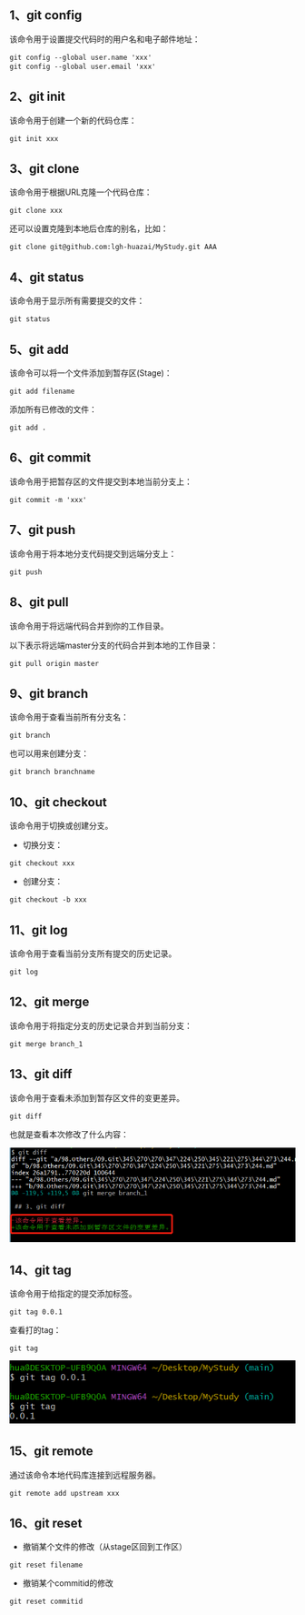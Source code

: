 ## 1、git config

该命令用于设置提交代码时的用户名和电子邮件地址：

```shell
git config --global user.name 'xxx'
git config --global user.email 'xxx'
```

## 2、git init

该命令用于创建一个新的代码仓库：

```shell
git init xxx
```

## 3、git clone

该命令用于根据URL克隆一个代码仓库：

```shell
git clone xxx
```

还可以设置克隆到本地后仓库的别名，比如：

```shell
git clone git@github.com:lgh-huazai/MyStudy.git AAA
```

## 4、git status

该命令用于显示所有需要提交的文件：

```shell
git status
```

## 5、git add

该命令可以将一个文件添加到暂存区(Stage)：

```shell
git add filename
```

添加所有已修改的文件：

```shell
git add .
```

## 6、git commit

该命令用于把暂存区的文件提交到本地当前分支上：

```shell
git commit -m 'xxx'
```

## 7、git push

该命令用于将本地分支代码提交到远端分支上：

```shell
git push
```

## 8、git pull

该命令用于将远端代码合并到你的工作目录。

以下表示将远端master分支的代码合并到本地的工作目录：

```shell
git pull origin master
```

## 9、git branch

该命令用于查看当前所有分支名：

```shell
git branch
```

也可以用来创建分支：

```shell
git branch branchname
```

## 10、git checkout

该命令用于切换或创建分支。

- 切换分支：

```shell
git checkout xxx
```

- 创建分支：

```shell
git checkout -b xxx
```

## 11、git log

该命令用于查看当前分支所有提交的历史记录。

```shell
git log
```

## 12、git merge

该命令用于将指定分支的历史记录合并到当前分支：

```shell
git merge branch_1
```

## 13、git diff

该命令用于查看未添加到暂存区文件的变更差异。

```shell
git diff
```

也就是查看本次修改了什么内容：

![](..\99.Images\53.png)

## 14、git tag

该命令用于给指定的提交添加标签。

```shell
git tag 0.0.1
```

查看打的tag：

```shell
git tag
```

 ![](..\99.Images\54.png)

## 15、git remote

通过该命令本地代码库连接到远程服务器。

```shell
git remote add upstream xxx
```

## 16、git reset

- 撤销某个文件的修改（从stage区回到工作区）

```shell
git reset filename
```

- 撤销某个commitid的修改

```shell
git reset commitid
```

